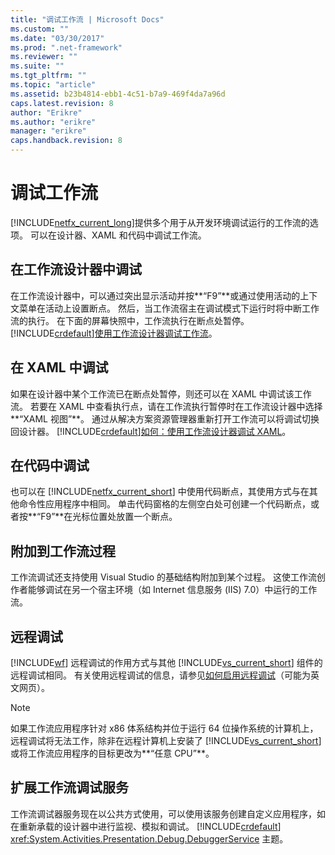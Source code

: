 ```yaml
---
title: "调试工作流 | Microsoft Docs"
ms.custom: ""
ms.date: "03/30/2017"
ms.prod: ".net-framework"
ms.reviewer: ""
ms.suite: ""
ms.tgt_pltfrm: ""
ms.topic: "article"
ms.assetid: b23b4814-ebb1-4c51-b7a9-469f4da7a96d
caps.latest.revision: 8
author: "Erikre"
ms.author: "erikre"
manager: "erikre"
caps.handback.revision: 8
---
```

# 调试工作流
[!INCLUDE[netfx_current_long](../../../includes/netfx-current-long-md.md)]提供多个用于从开发环境调试运行的工作流的选项。  可以在设计器、XAML 和代码中调试工作流。  
  
## 在工作流设计器中调试  
 在工作流设计器中，可以通过突出显示活动并按**“F9”**或通过使用活动的上下文菜单在活动上设置断点。  然后，当工作流宿主在调试模式下运行时将中断工作流的执行。  在下面的屏幕快照中，工作流执行在断点处暂停。  [!INCLUDE[crdefault](../../../includes/crdefault-md.md)][使用工作流设计器调试工作流](../Topic/Debugging%20Workflows%20with%20the%20Workflow%20Designer.md)。  
  
## 在 XAML 中调试  
 如果在设计器中某个工作流已在断点处暂停，则还可以在 XAML 中调试该工作流。  若要在 XAML 中查看执行点，请在工作流执行暂停时在工作流设计器中选择**“XAML 视图”**。  通过从解决方案资源管理器重新打开工作流可以将调试切换回设计器。  [!INCLUDE[crdefault](../../../includes/crdefault-md.md)][如何：使用工作流设计器调试 XAML](../Topic/How%20to:%20Debug%20XAML%20with%20the%20Workflow%20Designer.md)。  
  
## 在代码中调试  
 也可以在 [!INCLUDE[netfx_current_short](../../../includes/netfx-current-short-md.md)] 中使用代码断点，其使用方式与在其他命令性应用程序中相同。  单击代码窗格的左侧空白处可创建一个代码断点，或者按**“F9”**在光标位置处放置一个断点。  
  
## 附加到工作流过程  
 工作流调试还支持使用 Visual Studio 的基础结构附加到某个过程。  这使工作流创作者能够调试在另一个宿主环境（如 Internet 信息服务 \(IIS\) 7.0）中运行的工作流。  
  
## 远程调试  
 [!INCLUDE[wf](../../../includes/wf-md.md)] 远程调试的作用方式与其他 [!INCLUDE[vs_current_short](../../../includes/vs-current-short-md.md)] 组件的远程调试相同。  有关使用远程调试的信息，请参见[如何启用远程调试](http://go.microsoft.com/fwlink/?LinkId=196257)（可能为英文网页）。  
  
> [!NOTE]
>  如果工作流应用程序针对 x86 体系结构并位于运行 64 位操作系统的计算机上，远程调试将无法工作，除非在远程计算机上安装了 [!INCLUDE[vs_current_short](../../../includes/vs-current-short-md.md)] 或将工作流应用程序的目标更改为**“任意 CPU”**。  
  
## 扩展工作流调试服务  
 工作流调试器服务现在以公共方式使用，可以使用该服务创建自定义应用程序，如在重新承载的设计器中进行监视、模拟和调试。  [!INCLUDE[crdefault](../../../includes/crdefault-md.md)] <xref:System.Activities.Presentation.Debug.DebuggerService> 主题。